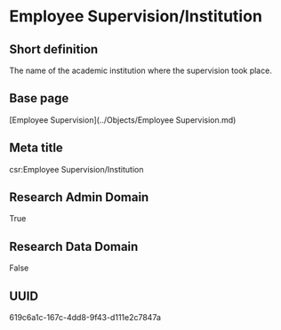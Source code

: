 # Employee Supervision/Institution
## Short definition
The name of the academic institution where the supervision took place.
## Base page
[Employee Supervision](../Objects/Employee Supervision.md)
## Meta title
csr:Employee Supervision/Institution
## Research Admin Domain
True
## Research Data Domain
False
## UUID
619c6a1c-167c-4dd8-9f43-d111e2c7847a
